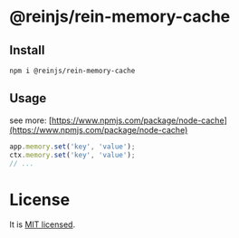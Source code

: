 # @reinjs/rein-memory-cache

## Install

```shell
npm i @reinjs/rein-memory-cache
```

## Usage

see more: [https://www.npmjs.com/package/node-cache](https://www.npmjs.com/package/node-cache)

```javascript
app.memory.set('key', 'value');
ctx.memory.set('key', 'value');
// ...
```

# License

It is [MIT licensed](https://opensource.org/licenses/MIT).